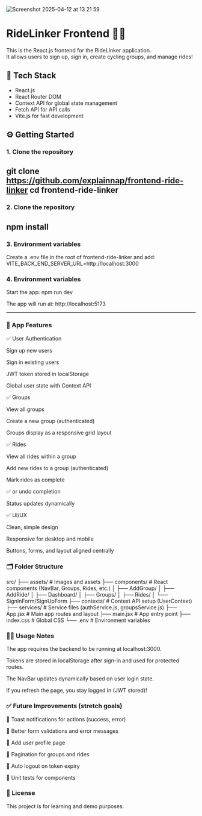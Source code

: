 
![Screenshot 2025-04-12 at 13 21 59](https://github.com/user-attachments/assets/a13e3ad1-ae31-4f01-ae09-5b2fb0e601d4)



# RideLinker Frontend 🚴‍♂️

This is the React.js frontend for the RideLinker application.  
It allows users to sign up, sign in, create cycling groups, and manage rides!

## 🚀 Tech Stack

- React.js
- React Router DOM
- Context API for global state management
- Fetch API for API calls
- Vite.js for fast development

## ⚙️ Getting Started

### 1. Clone the repository


git clone https://github.com/explainnap/frontend-ride-linker
cd frontend-ride-linker
-



### 2. Clone the repository

npm install
-

### 3. Environment variables

Create a .env file in the root of frontend-ride-linker and add:
VITE_BACK_END_SERVER_URL=http://localhost:3000

### 4. Environment variables

Start the app:
npm run dev

The app will run at:
http://localhost:5173

-------

### 🧩 App Features
✅ User Authentication

Sign up new users

Sign in existing users

JWT token stored in localStorage

Global user state with Context API

✅ Groups

View all groups

Create a new group (authenticated)

Groups display as a responsive grid layout

✅ Rides

View all rides within a group

Add new rides to a group (authenticated)

Mark rides as complete 

✅ or undo completion

Status updates dynamically

✅ UI/UX

Clean, simple design

Responsive for desktop and mobile

Buttons, forms, and layout aligned centrally

### 🗂️ Folder Structure

src/
  ├── assets/               # Images and assets
  ├── components/           # React components (NavBar, Groups, Rides, etc.)
  │    ├── AddGroup/
  │    ├── AddRide/
  │    ├── Dashboard/
  │    ├── Groups/
  │    ├── Rides/
  │    └── SignInForm/SignUpForm
  ├── contexts/             # Context API setup (UserContext)
  ├── services/             # Service files (authService.js, groupsService.js)
  ├── App.jsx               # Main app routes and layout
  ├── main.jsx              # App entry point
  ├── index.css             # Global CSS
  └── .env                  # Environment variables


### 🧑‍💻 Usage Notes
The app requires the backend to be running at localhost:3000.

Tokens are stored in localStorage after sign-in and used for protected routes.

The NavBar updates dynamically based on user login state.

If you refresh the page, you stay logged in (JWT stored)!



### ✅ Future Improvements (stretch goals)

🚀 Toast notifications for actions (success, error)

🚀 Better form validations and error messages

🚀 Add user profile page

🚀 Pagination for groups and rides

🚀 Auto logout on token expiry

🚀 Unit tests for components

### 📃 License
This project is for learning and demo purposes.


